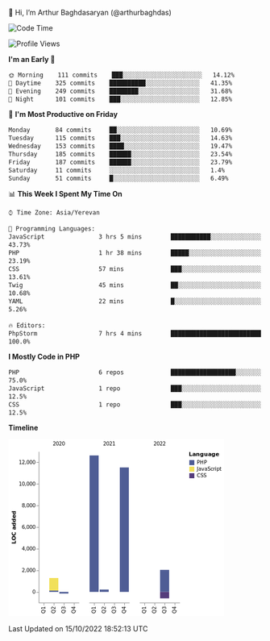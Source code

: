 👋 Hi, I’m Arthur Baghdasaryan (@arthurbaghdas)


<!--START_SECTION:waka-->
![Code Time](http://img.shields.io/badge/Code%20Time-302%20hrs%2028%20mins-blue)

![Profile Views](http://img.shields.io/badge/Profile%20Views-2-blue)

**I'm an Early 🐤** 

```text
🌞 Morning    111 commits    ███░░░░░░░░░░░░░░░░░░░░░░   14.12% 
🌆 Daytime    325 commits    ██████████░░░░░░░░░░░░░░░   41.35% 
🌃 Evening    249 commits    ████████░░░░░░░░░░░░░░░░░   31.68% 
🌙 Night      101 commits    ███░░░░░░░░░░░░░░░░░░░░░░   12.85%

```
📅 **I'm Most Productive on Friday** 

```text
Monday       84 commits     ██░░░░░░░░░░░░░░░░░░░░░░░   10.69% 
Tuesday      115 commits    ███░░░░░░░░░░░░░░░░░░░░░░   14.63% 
Wednesday    153 commits    ████░░░░░░░░░░░░░░░░░░░░░   19.47% 
Thursday     185 commits    ██████░░░░░░░░░░░░░░░░░░░   23.54% 
Friday       187 commits    ██████░░░░░░░░░░░░░░░░░░░   23.79% 
Saturday     11 commits     ░░░░░░░░░░░░░░░░░░░░░░░░░   1.4% 
Sunday       51 commits     █░░░░░░░░░░░░░░░░░░░░░░░░   6.49%

```


📊 **This Week I Spent My Time On** 

```text
⌚︎ Time Zone: Asia/Yerevan

💬 Programming Languages: 
JavaScript               3 hrs 5 mins        ███████████░░░░░░░░░░░░░░   43.73% 
PHP                      1 hr 38 mins        █████░░░░░░░░░░░░░░░░░░░░   23.19% 
CSS                      57 mins             ███░░░░░░░░░░░░░░░░░░░░░░   13.61% 
Twig                     45 mins             ██░░░░░░░░░░░░░░░░░░░░░░░   10.68% 
YAML                     22 mins             █░░░░░░░░░░░░░░░░░░░░░░░░   5.26%

🔥 Editors: 
PhpStorm                 7 hrs 4 mins        █████████████████████████   100.0%

```

**I Mostly Code in PHP** 

```text
PHP                      6 repos             ██████████████████░░░░░░░   75.0% 
JavaScript               1 repo              ███░░░░░░░░░░░░░░░░░░░░░░   12.5% 
CSS                      1 repo              ███░░░░░░░░░░░░░░░░░░░░░░   12.5%

```


**Timeline**

![Chart not found](https://raw.githubusercontent.com/arthurbaghdas/arthurbaghdas/main/charts/bar_graph.png) 


 Last Updated on 15/10/2022 18:52:13 UTC
<!--END_SECTION:waka-->
